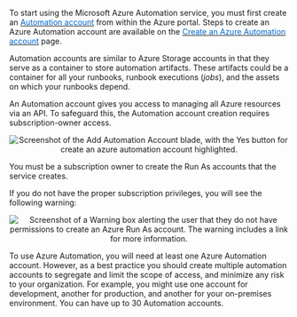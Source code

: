 
To start using the Microsoft Azure Automation service, you must first create an <a href="https://azure.microsoft.com/en-us/documentation/articles/automation-security-overview/" target="_blank"><span style="color: #0066cc;" color="#0066cc">Automation account</span></a> from within the Azure portal. Steps to create an Azure Automation account are available on the <a href="https://docs.microsoft.com/en-us/azure/automation/automation-quickstart-create-account" target="_blank"><span style="color: #0066cc;" color="#0066cc">Create an Azure Automation account</span></a> page.

Automation accounts are similar to Azure Storage accounts in that they serve as a container to store automation artifacts. These artifacts could be a container for all your runbooks, runbook executions (*jobs*), and the assets on which your runbooks depend. 

An Automation account gives you access to managing all Azure resources via an API. To safeguard this, the Automation account creation requires subscription-owner access.


<p style="text-align:center;"><img src="../Linked_Image_Files/createrunasaccount.png" alt="Screenshot of the Add Automation Account blade, with the Yes button  for create an azure automation account highlighted."></p>


You must be a subscription owner to create the Run As accounts that the service creates.

If you do not have the proper subscription privileges, you will see the following warning: 

<p style="text-align:center;"><img src="../Linked_Image_Files/1.2.2.png" alt="Screenshot of a Warning box alerting the user that they do not have permissions to create an Azure Run As account. The warning includes a link for more information."></p>


To use Azure Automation, you will need at least one Azure Automation account. However, as a best practice you should create multiple automation accounts to segregate and limit the scope of access, and minimize any risk to your organization. For example, you might use one account for development, another for production, and another for your on-premises environment. You can have up to 30 Automation accounts.




